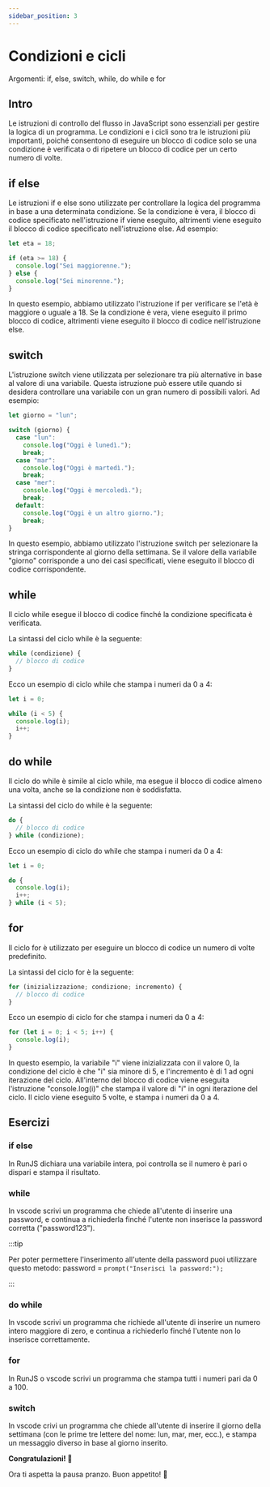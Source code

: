 ```yaml
---
sidebar_position: 3
---
```


# Condizioni e cicli

Argomenti: if, else, switch, while, do while e for

## Intro

Le istruzioni di controllo del flusso in JavaScript sono essenziali per gestire la logica di un programma. Le condizioni e i cicli sono tra le istruzioni più importanti, poiché consentono di eseguire un blocco di codice solo se una condizione è verificata o di ripetere un blocco di codice per un certo numero di volte.

## if else 

Le istruzioni if e else sono utilizzate per controllare la logica del programma in base a una determinata condizione. Se la condizione è vera, il blocco di codice specificato nell'istruzione if viene eseguito, altrimenti viene eseguito il blocco di codice specificato nell'istruzione else. Ad esempio:

```jsx
let eta = 18;

if (eta >= 18) {
  console.log("Sei maggiorenne.");
} else {
  console.log("Sei minorenne.");
}

```

In questo esempio, abbiamo utilizzato l'istruzione if per verificare se l'età è maggiore o uguale a 18. Se la condizione è vera, viene eseguito il primo blocco di codice, altrimenti viene eseguito il blocco di codice nell'istruzione else.

## switch 

L'istruzione switch viene utilizzata per selezionare tra più alternative in base al valore di una variabile. Questa istruzione può essere utile quando si desidera controllare una variabile con un gran numero di possibili valori. Ad esempio:

```jsx
let giorno = "lun";

switch (giorno) {
  case "lun":
    console.log("Oggi è lunedì.");
    break;
  case "mar":
    console.log("Oggi è martedì.");
    break;
  case "mer":
    console.log("Oggi è mercoledì.");
    break;
  default:
    console.log("Oggi è un altro giorno.");
    break;
}

```

In questo esempio, abbiamo utilizzato l'istruzione switch per selezionare la stringa corrispondente al giorno della settimana. Se il valore della variabile "giorno" corrisponde a uno dei casi specificati, viene eseguito il blocco di codice corrispondente.

## while

Il ciclo while esegue il blocco di codice finché la condizione specificata è verificata. 

La sintassi del ciclo while è la seguente:

```jsx
while (condizione) {
  // blocco di codice
}
```

Ecco un esempio di ciclo while che stampa i numeri da 0 a 4:

```jsx
let i = 0;

while (i < 5) {
  console.log(i);
  i++;
}
```

## do while

Il ciclo do while è simile al ciclo while, ma esegue il blocco di codice almeno una volta, anche se la condizione non è soddisfatta. 

La sintassi del ciclo do while è la seguente:

```jsx
do {
  // blocco di codice
} while (condizione);
```

Ecco un esempio di ciclo do while che stampa i numeri da 0 a 4:

```jsx
let i = 0;

do {
  console.log(i);
  i++;
} while (i < 5);
```


## for 

Il ciclo for è utilizzato per eseguire un blocco di codice un numero di volte predefinito. 

La sintassi del ciclo for è la seguente:

```jsx
for (inizializzazione; condizione; incremento) {
  // blocco di codice
}
```

Ecco un esempio di ciclo for che stampa i numeri da 0 a 4:

```jsx
for (let i = 0; i < 5; i++) {
  console.log(i);
}
```

In questo esempio, la variabile "i" viene inizializzata con il valore 0, la condizione del ciclo è che "i" sia minore di 5, e l'incremento è di 1 ad ogni iterazione del ciclo. All'interno del blocco di codice viene eseguita l'istruzione "console.log(i)" che stampa il valore di "i" in ogni iterazione del ciclo. Il ciclo viene eseguito 5 volte, e stampa i numeri da 0 a 4.



## Esercizi

### if else

In RunJS dichiara una variabile intera, poi controlla se il numero è pari o dispari e stampa il risultato.

### while

In vscode scrivi un programma che chiede all'utente di inserire una password, e continua a richiederla finché l'utente non inserisce la password corretta ("password123").

:::tip 

Per poter permettere l'inserimento all'utente della password puoi utilizzare questo metodo: password = `prompt("Inserisci la password:");`

:::

### do while

In vscode scrivi un programma che richiede all'utente di inserire un numero intero maggiore di zero, e continua a richiederlo finché l'utente non lo inserisce correttamente.

### for 

In RunJS o vscode scrivi un programma che stampa tutti i numeri pari da 0 a 100.


### switch

In vscode crivi un programma che chiede all'utente di inserire il giorno della settimana (con le prime tre lettere del nome: lun, mar, mer, ecc.), e stampa un messaggio diverso in base al giorno inserito.

**Congratulazioni! 🎉**

Ora ti aspetta la pausa pranzo. Buon appetito! 🍴